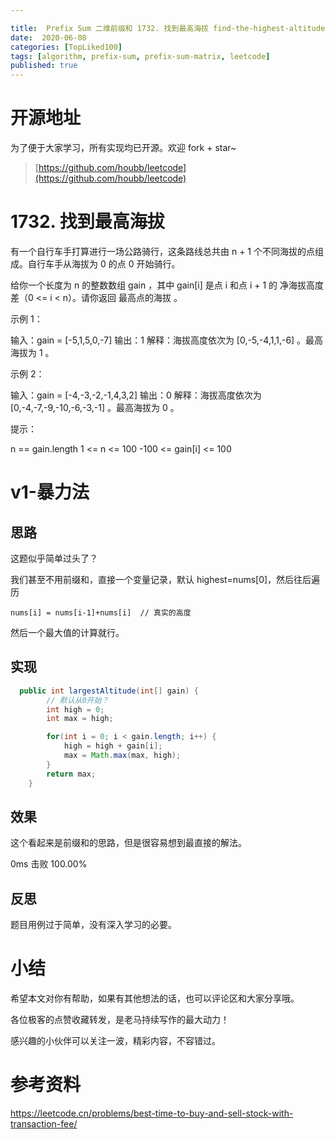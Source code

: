 ```yaml
---

title:  Prefix Sum 二维前缀和 1732. 找到最高海拔 find-the-highest-altitude
date:  2020-06-08
categories: [TopLiked100]
tags: [algorithm, prefix-sum, prefix-sum-matrix, leetcode]
published: true
---
```



# 开源地址

为了便于大家学习，所有实现均已开源。欢迎 fork + star~

> [https://github.com/houbb/leetcode](https://github.com/houbb/leetcode)

# 1732. 找到最高海拔

有一个自行车手打算进行一场公路骑行，这条路线总共由 n + 1 个不同海拔的点组成。自行车手从海拔为 0 的点 0 开始骑行。

给你一个长度为 n 的整数数组 gain ，其中 gain[i] 是点 i 和点 i + 1 的 净海拔高度差（0 <= i < n）。请你返回 最高点的海拔 。

 

示例 1：

输入：gain = [-5,1,5,0,-7]
输出：1
解释：海拔高度依次为 [0,-5,-4,1,1,-6] 。最高海拔为 1 。

示例 2：

输入：gain = [-4,-3,-2,-1,4,3,2]
输出：0
解释：海拔高度依次为 [0,-4,-7,-9,-10,-6,-3,-1] 。最高海拔为 0 。
 

提示：

n == gain.length
1 <= n <= 100
-100 <= gain[i] <= 100

# v1-暴力法

## 思路

这题似乎简单过头了？

我们甚至不用前缀和，直接一个变量记录，默认 highest=nums[0]，然后往后遍历

```
nums[i] = nums[i-1]+nums[i]  // 真实的高度
```

然后一个最大值的计算就行。

## 实现

```java
  public int largestAltitude(int[] gain) {
        // 默认从0开始？
        int high = 0;
        int max = high;

        for(int i = 0; i < gain.length; i++) {
            high = high + gain[i];
            max = Math.max(max, high);
        }
        return max;
    }
```

## 效果

这个看起来是前缀和的思路，但是很容易想到最直接的解法。

0ms 击败 100.00%

## 反思

题目用例过于简单，没有深入学习的必要。

# 小结

希望本文对你有帮助，如果有其他想法的话，也可以评论区和大家分享哦。

各位极客的点赞收藏转发，是老马持续写作的最大动力！

感兴趣的小伙伴可以关注一波，精彩内容，不容错过。


# 参考资料

https://leetcode.cn/problems/best-time-to-buy-and-sell-stock-with-transaction-fee/

